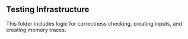 ## Testing Infrastructure

This folder includes logic for correctness checking, creating inputs, and creating memory traces.

